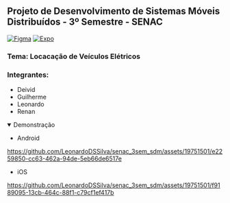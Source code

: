 ## Projeto de Desenvolvimento de Sistemas Móveis Distribuídos - 3º Semestre - SENAC

[![Figma](https://img.shields.io/badge/Figma-000000?style=for-the-badge&logo=figma&logoColor=white)](https://www.figma.com/file/2Io4myEs8o3v18bb78mFPJ/Untitled?type=design&node-id=0%3A1&mode=design&t=SIHQEe1RIfp4V0xF-1)
[![Expo](https://img.shields.io/badge/Expo-000000?style=for-the-badge&logo=expo&logoColor=white)](https://snack.expo.dev/@leonardodssilva/senac_3sem_sdm)

### Tema: Locacação de Veículos Elétricos

### Integrantes:
- Deivid
- Guilherme
- Leonardo
- Renan


<Details open>
<Summary>Demonstração</Summary>
  
- Android

https://github.com/LeonardoDSSilva/senac_3sem_sdm/assets/19751501/e2259850-cc63-462a-94de-5eb66de6517e

- iOS
  
https://github.com/LeonardoDSSilva/senac_3sem_sdm/assets/19751501/f9189095-13cb-464c-88f1-c79cf1ef417b

</Details>

